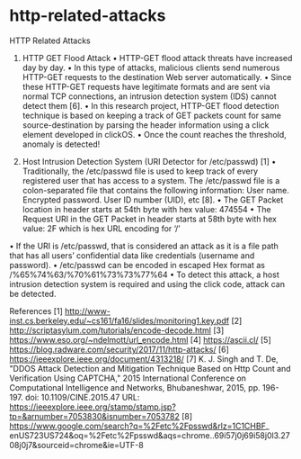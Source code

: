 # http-related-attacks

HTTP Related Attacks

1.	HTTP GET Flood Attack
•	HTTP-GET flood attack threats have increased day by day. 
•	In this type of attacks, malicious clients send numerous HTTP-GET requests to the destination Web server automatically. 
•	Since these HTTP-GET requests have legitimate formats and are sent via normal TCP connections, an intrusion detection system (IDS) cannot detect them [6]. 
•	In this research project, HTTP-GET flood detection technique is based on keeping a track of GET packets count for same source-destination by parsing the header information using a click element developed in clickOS.
•	Once the count reaches the threshold, anomaly is detected!

2.	Host Intrusion Detection System (URI Detector for /etc/passwd) [1]
•	Traditionally, the /etc/passwd file is used to keep track of every registered user that has access to a system. The /etc/passwd file is a colon-separated file that contains the following information: User name. Encrypted password. User ID number (UID), etc [8].
•	The GET Packet location in header starts at 54th byte with hex value: 474554
•	The Request URI in the GET Packet in header starts at 58th byte with hex value: 2F which is hex URL encoding for ‘/’
 
•	If the URI is /etc/passwd, that is considered an attack as it is a file path that has all users’ confidential data like credentials (username and password).
•	/etc/passwd can be encoded in escaped Hex format as /%65%74%63/%70%61%73%73%77%64
•	To detect this attack, a host intrusion detection system is required and using the click code, attack can be detected.
 
 

References
[1] http://www-inst.cs.berkeley.edu/~cs161/fa16/slides/monitoring1.key.pdf
[2] http://scriptasylum.com/tutorials/encode-decode.html
[3] https://www.eso.org/~ndelmott/url_encode.html
[4] https://ascii.cl/
[5] https://blog.radware.com/security/2017/11/http-attacks/
[6] https://ieeexplore.ieee.org/document/4313218/
[7] K. J. Singh and T. De, "DDOS Attack Detection and Mitigation Technique Based on Http Count and Verification Using CAPTCHA," 2015 International Conference on Computational Intelligence and Networks, Bhubaneshwar, 2015, pp. 196-197.
doi: 10.1109/CINE.2015.47
URL: https://ieeexplore.ieee.org/stamp/stamp.jsp?tp=&arnumber=7053830&isnumber=7053782
[8] https://www.google.com/search?q=%2Fetc%2Fpsswd&rlz=1C1CHBF_ enUS723US724&oq=%2Fetc%2Fpsswd&aqs=chrome..69i57j0j69i58j0l3.2708j0j7&sourceid=chrome&ie=UTF-8






